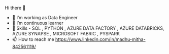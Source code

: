 Hi there 👋

- 🔭 I’m working as Data Engineer
- 🌱 I’m continuous  learner
- 👯 Skills - SQL , PYTHON , AZURE DATA FACTORY , AZURE DATABRICKS, AZURE SYNAPSE , MICROSOFT FABRIC , PYSPARK
- 📫 How to reach me https://www.linkedin.com/in/madhu-mitha-842561119/

